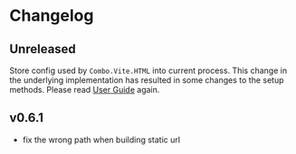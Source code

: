 # Changelog

## Unreleased

Store config used by `Combo.Vite.HTML` into current process. This change in the underlying implementation has resulted in some changes to the setup methods. Please read [User Guide](./USER_GUIDE.md) again.

## v0.6.1

- fix the wrong path when building static url
